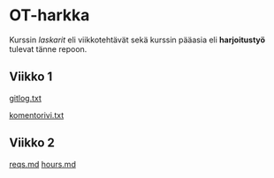 # OT-harkka

Kurssin _laskarit_ eli viikkotehtävät sekä kurssin pääasia eli **harjoitustyö** tulevat tänne repoon.

## Viikko 1

[gitlog.txt](https://github.com/mikkokallio/ot-harkka/blob/master/laskarit/viikko1/gitlog.txt)

[komentorivi.txt](https://github.com/mikkokallio/ot-harkka/blob/master/laskarit/viikko1/komentorivi.txt)

## Viikko 2

[reqs.md](https://github.com/mikkokallio/ot-harkka/blob/master/project/docs/reqs.md)
[hours.md](https://github.com/mikkokallio/ot-harkka/blob/master/project/docs/hours.md)
